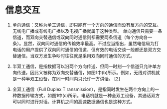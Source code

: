 # 信息交互

1. 单向通信：又称为单工通信，即只能有一个方向的通信而没有反方向的交互。无线电广播或有线电广播以及电视广播就属于这种类型。
单向通信只需要一条信道，而双向交替通信或双向同时通信则都需要两条信道（每个方向各一条）。显然，双向同时通信的传输效率最高。不过应当指出，虽然电信局为打电话的用户提供了双向同时通信的信道，但有效的电话交谈一般都还是双方交替通信。当双方发生争吵时往往就是采用双向同时通信的方式。

2. 半双工通信，是指数据可以沿两个方向传送．但同一时刻一个信道只允许单方向传送，因此义被称为双向交替通信，如图1中(b)所示。例如，无线对讲机就是一种半双工设备，在同一时间内只允许一方讲话。 [2] 

3. 全双工通信（Full Duplex T ransmission），是指同时发生在两个方向上的一种数据传输方式，如图1中(c)所示。电话机就是一种全双工设备，其通话双方可以同时进行对话。计算机之间的高速数据通信也是这种方式。
